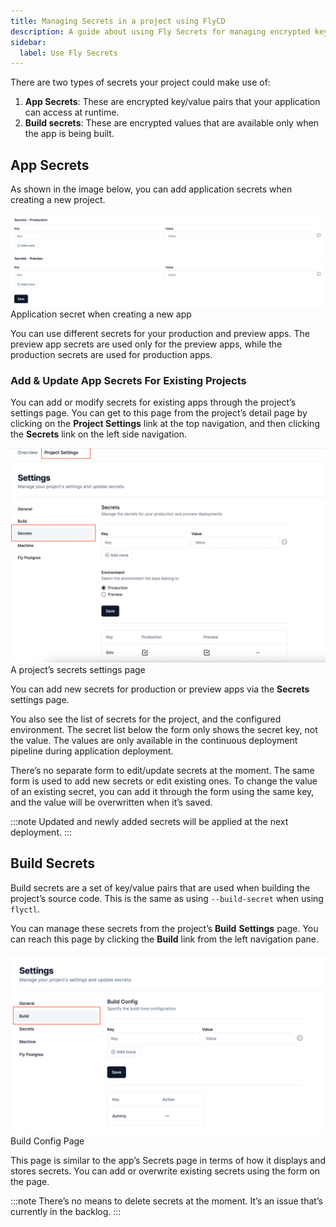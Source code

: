 ```yaml
---
title: Managing Secrets in a project using FlyCD
description: A guide about using Fly Secrets for managing encrypted key/value pairs.
sidebar:
  label: Use Fly Secrets
---
```


There are two types of secrets your project could make use of:

1. **App Secrets**: These are encrypted key/value pairs that your application can access at runtime.
2. **Build secrets**: These are encrypted values that are available only when the app is being built.

## App Secrets

As shown in the image below, you can add application secrets when creating a new project.

![Application secret when creating a new app](../../../assets/images/secrets-new-app.webp)
Application secret when creating a new app

You can use different secrets for your production and preview apps. The preview app secrets are used only for the preview apps, while the production secrets are used for production apps.

### Add & Update App Secrets For Existing Projects

You can add or modify secrets for existing apps through the project’s settings page. You can get to this page from the project’s detail page by clicking on the **Project Settings** link at the top navigation, and then clicking the **Secrets** link on the left side navigation.

![A project’s secrets settings page](../../../assets/images/secrets-existing%20app.webp)
A project’s secrets settings page

You can add new secrets for production or preview apps via the **Secrets** settings page.

You also see the list of secrets for the project, and the configured environment. The secret list below the form only shows the secret key, not the value. The values are only available in the continuous deployment pipeline during application deployment.

There’s no separate form to edit/update secrets at the moment. The same form is used to add new secrets or edit existing ones. To change the value of an existing secret, you can add it through the form using the same key, and the value will be overwritten when it’s saved.

:::note
Updated and newly added secrets will be applied at the next deployment. 
:::

## Build Secrets

Build secrets are a set of key/value pairs that are used when building the project’s source code. This is the same as using `--build-secret` when using `flyctl`.

You can manage these secrets from the project’s **Build** **Settings** page. You can reach this page by clicking the **Build** link from the left navigation pane.

![Build Config Page](../../../assets/images/build-secrets.webp)
Build Config Page

This page is similar to the app’s Secrets page in terms of how it displays and stores secrets. You can add or overwrite existing secrets using the form on the page.

:::note
There’s no means to delete secrets at the moment. It’s an issue that’s currently in the backlog.
:::